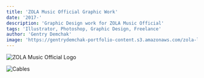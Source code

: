 ```yaml
---
title: 'ZOLA Music Official Graphic Work'
date: '2017-'
description: 'Graphic Design work for ZOLA Music Official'
tags: 'Illustrator, Photoshop, Graphic Design, Freelance'
author: 'Gentry Demchak'
image: 'https://gentrydemchak-portfolio-content.s3.amazonaws.com/zola-logo-white+black+background.png'
---
```


![ZOLA Music Official Logo]()

![Cables](https://gentrydemchak-portfolio-content.s3.amazonaws.com/cables-zola-logo.JPG)